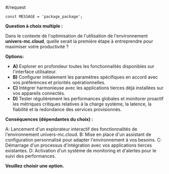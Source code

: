 #/request

```
const MESSAGE = 'package_package';
```

**Question à choix multiple :**

Dans le contexte de l'optimisation de l'utilisation de l'environnement **univers-mc.cloud**, quelle serait la première étape à entreprendre pour maximiser votre productivité ?

**Options:**

* **A)**  Explorer en profondeur toutes les fonctionnalités disponibles sur l'interface utilisateur.
* **B)** Configurer initialement les paramètres spécifiques en accord avec vos préférences et priorités opérationnelles. 
* **C)** Intégrer harmonieuse avec les applications tierces déjà installées sur vos appareils connectés.
* **D)** Tester régulièrement les performances globales et monitorer proactif les métriques critiques relatives à la charge système, la latence, la fiabilité et la redondance des services provisionnés.

**Conséquences (dépendantes du choix) :**

A: Lancement d'un explorateur interactif des fonctionnalités de l'environnement univers-mc.cloud.
B: Mise en place d'un assistant de configuration personnalisé pour adapter l'environnement à vos besoins.
C: Démarrage d'un processus d'intégration avec vos applications tierces existantes.
D: Activation d'un système de monitoring et d'alertes pour le suivi des performances.

**Veuillez choisir une option.**


